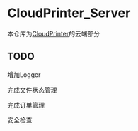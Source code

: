 # CloudPrinter_Server

本仓库为[CloudPrinter](https://sonui.coding.net/p/yundayin/d/CloudPrinter/git)的云端部分

## TODO
增加Logger

完成文件状态管理

完成订单管理

安全检查